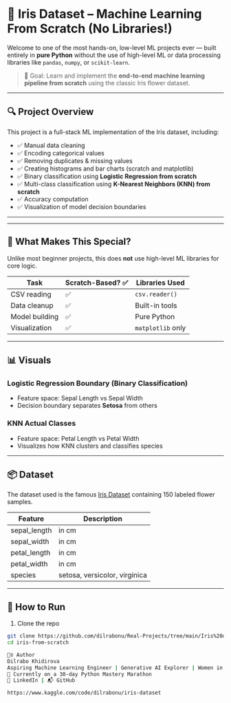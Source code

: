 
# 🌸 Iris Dataset – Machine Learning From Scratch (No Libraries!)

Welcome to one of the most hands-on, low-level ML projects ever — built entirely in **pure Python** without the use of high-level ML or data processing libraries like `pandas`, `numpy`, or `scikit-learn`.

> 🎯 Goal: Learn and implement the **end-to-end machine learning pipeline from scratch** using the classic Iris flower dataset.

---

## 🔍 Project Overview

This project is a full-stack ML implementation of the Iris dataset, including:

- ✅ Manual data cleaning
- ✅ Encoding categorical values
- ✅ Removing duplicates & missing values
- ✅ Creating histograms and bar charts (scratch and matplotlib)
- ✅ Binary classification using **Logistic Regression from scratch**
- ✅ Multi-class classification using **K-Nearest Neighbors (KNN) from scratch**
- ✅ Accuracy computation
- ✅ Visualization of model decision boundaries

---




---

## 🧠 What Makes This Special?

Unlike most beginner projects, this does **not** use high-level ML libraries for core logic.

| Task                  | Scratch-Based? ✅ | Libraries Used |
|-----------------------|------------------|----------------|
| CSV reading           | ✅                | `csv.reader()` |
| Data cleanup          | ✅                | Built-in tools |
| Model building        | ✅                | Pure Python    |
| Visualization         | ✅                | `matplotlib` only |

---

## 📊 Visuals

### Logistic Regression Boundary (Binary Classification)
- Feature space: Sepal Length vs Sepal Width
- Decision boundary separates **Setosa** from others

### KNN Actual Classes
- Feature space: Petal Length vs Petal Width
- Visualizes how KNN clusters and classifies species

---

## 📦 Dataset

The dataset used is the famous [Iris Dataset](https://archive.ics.uci.edu/ml/datasets/iris) containing 150 labeled flower samples.

| Feature        | Description        |
|----------------|--------------------|
| sepal_length   | in cm              |
| sepal_width    | in cm              |
| petal_length   | in cm              |
| petal_width    | in cm              |
| species        | setosa, versicolor, virginica |

---

## 🚀 How to Run

1. Clone the repo
```bash
git clone https://github.com/dilrabonu/Real-Projects/tree/main/Iris%20dataset
cd iris-from-scratch

🙋‍♀️ Author
Dilrabo Khidirova
Aspiring Machine Learning Engineer | Generative AI Explorer | Women in Tech Advocate
📍 Currently on a 30-day Python Mastery Marathon
🔗 LinkedIn | 📬 GitHub

https://www.kaggle.com/code/dilrabonu/iris-dataset
